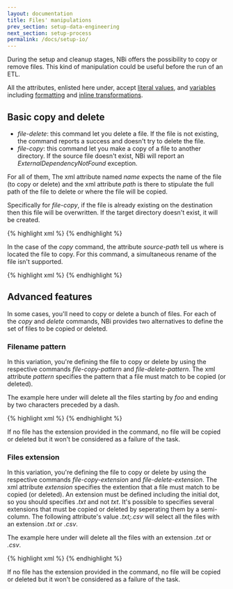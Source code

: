 ```yaml
---
layout: documentation
title: Files' manipulations
prev_section: setup-data-engineering
next_section: setup-process
permalink: /docs/setup-io/
---
```

During the setup and cleanup stages, NBi offers the possibility to copy or remove files. This kind of manipulation could be useful before the run of an ETL.

All the attributes, enlisted here under, accept [literal values](../primitive-scalar/#literal), and [variables](../primitive-scalar/#reference-to-a-variable) including [formatting](../primitive-scalar/#formatting) and [inline transformations](../primitive-scalar/#inline-transformations).

## Basic copy and delete

* *file-delete*: this command let you delete a file. If the file is not existing, the command reports a success and doesn't try to delete the file.
* *file-copy*: this command let you make a copy of a file to another directory. If the source file doesn't exist, NBi will report an *ExternalDependencyNotFound* exception.

For all of them, The xml attribute named *name* expects the name of the file (to copy or delete) and the xml attribute *path* is there to stipulate the full path of the file to delete or where the file will be copied.

Specifically for *file-copy*, if the file is already existing on the destination then this file will be overwritten. If the target directory doesn't exist, it will be created.

{% highlight xml %}
<setup>
  <file-delete path="Temp\" name="foo.xls"/>
</setup>
{% endhighlight %}

In the case of the *copy* command, the attribute *source-path* tell us where is located the file to copy. For this command, a simultaneous rename of the file isn't supported.  

{% highlight xml %}
<setup>
  <file-copy source-path="Backup\" path="Temp\" name="bar.xls"/>
</setup>
{% endhighlight %}

## Advanced features

In some cases, you'll need to copy or delete a bunch of files. For each of the *copy* and *delete* commands, NBi provides two alternatives to define the set of files to be copied or deleted.

### Filename pattern

In this variation, you're defining the file to copy or delete by using the respective commands *file-copy-pattern* and *file-delete-pattern*. The xml attribute *pattern* specifies the pattern that a file must match to be copied (or deleted).

The example here under will delete all the files starting by *foo* and ending by two characters preceded by a dash.

{% highlight xml %}
<setup>
  <file-delete-pattern path="Backup\" pattern="foo*-??.xls"/>
</setup>
{% endhighlight %}

If no file has the extension provided in the command, no file will be copied or deleted but it won't be considered as a failure of the task.

### Files extension

In this variation, you're defining the file to copy or delete by using the respective commands *file-copy-extension* and *file-delete-extension*. The xml attribute *extension* specifies the extention that a file must match to be copied (or deleted). An extension must be defined including the initial dot, so you should specifies *.txt* and not *txt*. It's possible to specifies several extensions that must be copied or deleted by seperating them by a semi-column. The following attribute's value *.txt;.csv* will select all the files with an extension *.txt* or *.csv*.

The example here under will delete all the files with an extension *.txt* or *.csv*.

{% highlight xml %}
<setup>
  <file-delete-extension path="Backup\" extension=".txt;.csv"/>
</setup>
{% endhighlight %}

If no file has the extension provided in the command, no file will be copied or deleted but it won't be considered as a failure of the task.